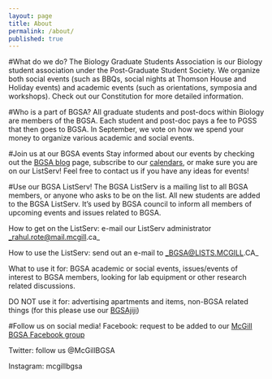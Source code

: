 ```yaml
---
layout: page
title: About
permalink: /about/
published: true
---
```



#What do we do?
The Biology Graduate Students Association is our Biology student association under the Post-Graduate Student Society. We organize both social events (such as BBQs, social nights at Thomson House and Holiday events) and academic events (such as orientations, symposia and workshops).  Check out our Constitution for more detailed information. 

#Who is a part of BGSA?
All graduate students and post-docs within Biology are members of the BGSA. Each student and post-doc pays a fee to PGSS that then goes to BGSA. In September, we vote on how we spend your money to organize various academic and social events.

#Join us at our BGSA events
Stay informed about our events by checking out the [BGSA blog](http://mcgillbgsa.com) page, subscribe to our [calendars](http://mcgillbgsa.com/pages/calendar/), or make sure you are on our ListServ! Feel free to contact us if you have any ideas for events!

#Use our BGSA ListServ!
The BGSA ListServ is a mailing list to all BGSA members, or anyone who asks to be on the list.  All new students are added to the BGSA ListServ.  It’s used by BGSA council to inform all members of upcoming events and issues related to BGSA. 

How to get on the ListServ: e-mail our ListServ administrator _rahul.rote@mail.mcgill.ca_

How to use the ListServ: send out an e-mail to _BGSA@LISTS.MCGILL.CA_

What to use it for: BGSA academic or social events, issues/events of interest to BGSA members, looking for lab equipment or other research related discussions.

DO NOT use it for: advertising apartments and items, non-BGSA related things (for this please use our [BGSAjiji](https://docs.google.com/spreadsheets/d/1s9BcBibvzUni4RXZ90X5_LQtxD_19S6mxys_-VmQ1CM/edit?pli=1#gid=0))
 
 #Follow us on social media!
Facebook: request to be added to our [McGill BGSA Facebook group](https://www.facebook.com/groups/115696831777524/)

Twitter: follow us @McGillBGSA

Instagram: mcgillbgsa